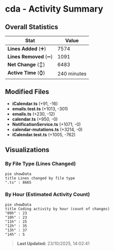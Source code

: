 # cda - Activity Summary 

## Overall Statistics

| Stat                   | Value                                                             |
| ---------------------- | ----------------------------------------------------------------- |
| **Lines Added** (➕)   | 7574                                          |
| **Lines Removed** (➖) | 1091                                        |
| **Net Change** (↕)    | 6483                |
| **Active Time** (⌚)   | 240 minutes |


## Modified Files
- **iCalendar.ts** (+91, -16)
- **emails.test.ts** (+1013, -301)
- **emails.ts** (+230, -12)
- **calendar.ts** (+950, -0)
- **NotificationService.ts** (+1071, -0)
- **calendar-mutations.ts** (+3214, -0)
- **iCalendar.test.ts** (+1005, -762)

## Visualizations

### By File Type (Lines Changed)

```mermaid
pie showData
title Lines changed by file type
".ts" : 8665
```

### By Hour (Estimated Activity Count)

```mermaid
pie showData
title Coding activity by hour (count of changes)
"09h" : 23
"10h" : 23
"11h" : 25
"12h" : 35
"13h" : 37
"14h" : 5
```


> **Last Updated:** 23/10/2025, 14:02:41